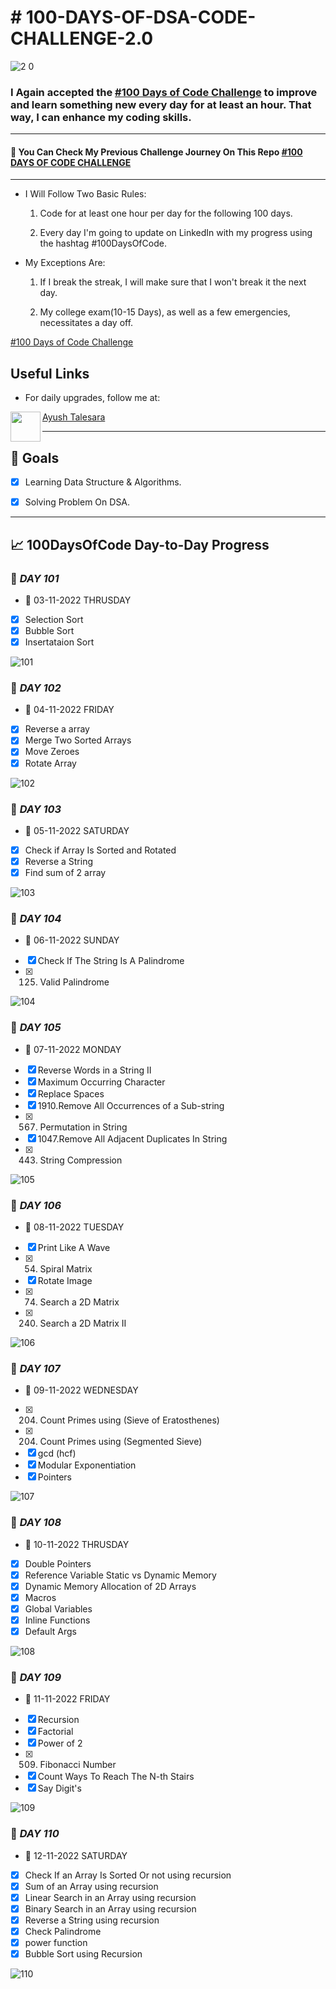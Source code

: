 # # 100-DAYS-OF-DSA-CODE-CHALLENGE-2.0

![2 0](https://user-images.githubusercontent.com/106388215/199683575-5a5150fe-2120-484b-a7f5-a7a647b31f10.png)

### I Again accepted the [#100 Days of Code Challenge](https://www.100daysofcode.com/) to improve and learn something new every day for at least an hour. That way, I can enhance my coding skills.
----
#### :pushpin: You Can Check My Previous Challenge Journey On This Repo [#100 DAYS OF CODE CHALLENGE](https://github.com/Ayusht777/100-DAYS-OF-CODE-CHALLENGE)
________

- I Will Follow Two Basic Rules:

  1.  Code for at least one hour per day for the following 100 days.

  2.  Every day I'm going to update on LinkedIn with my progress using the hashtag #100DaysOfCode.

- My Exceptions Are:

  1.  If I break the streak, I will make sure that I won't break it the next day.

  2.  My college exam(10-15 Days), as well as a few emergencies, necessitates a day off.

[#100 Days of Code Challenge](https://www.100daysofcode.com/)

## Useful Links

- For daily upgrades, follow me at:

<a href="url"><img src="https://user-images.githubusercontent.com/106388215/179008268-b5b53150-636d-4f6d-b883-b057e6fee947.png" align="left" height="48" width="48" ></a>

[Ayush Talesara](https://www.linkedin.com/in/ayush-talesara-898655242/)

---

## :dart: Goals

* [x] Learning Data Structure & Algorithms.

* [x] Solving Problem On DSA.

---

## :chart_with_upwards_trend: 100DaysOfCode Day-to-Day Progress

### :date: _DAY 101_

- :calendar: 03-11-2022 THRUSDAY

* [x] Selection Sort 
* [x] Bubble Sort 
* [x] Insertataion Sort 

![101](https://user-images.githubusercontent.com/106388215/199776470-a0c82d1b-681c-408f-87e9-a3e345ca3e1c.png)



### :date: _DAY 102_

- :calendar: 04-11-2022 FRIDAY

* [x] Reverse a array
* [x] Merge Two Sorted Arrays
* [x] Move Zeroes
* [x] Rotate Array

![102](https://user-images.githubusercontent.com/106388215/200031333-81a6b121-d7a2-4b0e-9325-a6e7913d6481.png)


### :date: _DAY 103_

- :calendar: 05-11-2022 SATURDAY

* [x] Check if Array Is Sorted and Rotated
* [x] Reverse a String
* [x] Find sum of 2 array

![103](https://user-images.githubusercontent.com/106388215/200129142-4083be26-2cc6-4d2e-966f-7f37f53c1962.png)

### :date: _DAY 104_

- :calendar: 06-11-2022 SUNDAY

* [x]  Check If The String Is A Palindrome 
* [x]  125. Valid Palindrome

![104](https://user-images.githubusercontent.com/106388215/200178722-21d6950a-c5bc-48fd-b705-de07163e0757.png)


### :date: _DAY 105_

- :calendar: 07-11-2022 MONDAY

* [x] Reverse Words in a String II 
* [x] Maximum Occurring Character
* [x] Replace Spaces 
* [x] 1910.Remove All Occurrences of a Sub-string
* [x] 567. Permutation in String
* [x] 1047.Remove All Adjacent Duplicates In String
* [x] 443. String Compression

![105](https://user-images.githubusercontent.com/106388215/200364615-c7c7c964-f538-4eb9-b0ab-9a2856d2952c.png)


### :date: _DAY 106_

- :calendar: 08-11-2022 TUESDAY

* [x] Print Like A Wave 
* [x] 54. Spiral Matrix
* [x] Rotate Image 
* [x] 74. Search a 2D Matrix
* [x] 240. Search a 2D Matrix II

![106](https://user-images.githubusercontent.com/106388215/200629594-de2bdfed-c57c-406e-a1c2-5829c03b3c5d.png)


### :date: _DAY 107_

- :calendar: 09-11-2022 WEDNESDAY

* [x] 204. Count Primes using (Sieve of Eratosthenes)
* [x] 204. Count Primes using (Segmented Sieve)
* [x] gcd (hcf)
* [x] Modular Exponentiation 
* [x] Pointers

![107](https://user-images.githubusercontent.com/106388215/200902082-bf9da8b8-7632-423f-a2cd-fdddda492b29.png)

### :date: _DAY 108_

- :calendar: 10-11-2022 THRUSDAY

* [x] Double Pointers
* [x] Reference Variable  Static vs Dynamic Memory 
* [x] Dynamic Memory Allocation of 2D Arrays
* [x] Macros 
* [x] Global Variables 
* [x] Inline Functions  
* [x] Default Args

![108](https://user-images.githubusercontent.com/106388215/201156587-43cd9ed2-b598-4df4-80b5-727ede08087a.png)


### :date: _DAY 109_

- :calendar: 11-11-2022 FRIDAY

* [x] Recursion
* [x] Factorial
* [x] Power of 2
* [x] 509. Fibonacci Number
* [x] Count Ways To Reach The N-th Stairs 
* [x] Say Digit's

![109](https://user-images.githubusercontent.com/106388215/201394868-b8b0ea80-af7e-4ba3-ba5d-8541da0fb720.png)


### :date: _DAY 110_

- :calendar: 12-11-2022 SATURDAY

* [x] Check If an Array Is Sorted Or not using recursion
* [x] Sum of an Array using recursion
* [x] Linear Search in an Array using recursion
* [x] Binary Search in an  Array using recursion
* [x] Reverse a String using recursion
* [x] Check Palindrome
* [x] power  function
* [x] Bubble Sort using Recursion

![110](https://user-images.githubusercontent.com/106388215/201485573-e5022994-ef02-4d61-bc86-876a5415fb5a.png)

